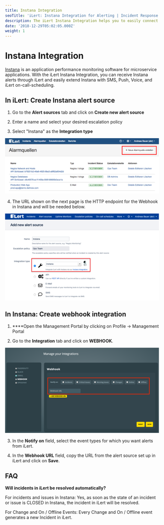 ```yaml
---
title: Instana Integration
seoTitle: 'iLert: Instana Integration for Alerting | Incident Response | Uptime'
description: The iLert Instana Integration helps you to easily connect iLert with Instana.
date: '2018-12-29T05:02:05.000Z'
weight: 1
---
```


# Instana Integration

[Instana](https://www.instana.com/) is an application performance monitoring software for microservice applications. With the iLert Instana Integration, you can receive Instana alerts through iLert and easily extend Instana with SMS, Push, Voice, and iLert on-call-scheduling.

## In iLert: Create Instana alert source <a id="create-alarm-source"></a>

1. Go to the **Alert sources** tab and click on **Create new alert source**

2. Enter a name and select your desired escalation policy

3. Select "Instana" as the **Integration type**

![](../.gitbook/assets/i1-1.png)

4. The URL shown on the next page is the HTTP endpoint for the Webhook in Instana and will be needed below.

![](../.gitbook/assets/i1-2.png)

## In Instana: Create webhook integration <a id="create-webhook-integration"></a>

1. ****Open the Management Portal by clicking on Profile → Management Portal

2. Go to  the **Integration** tab and click on **WEBHOOK**.

![](../.gitbook/assets/i1-3.png)

3. In the **Notify on** field, select the event types for which you want alerts from iLert.

4. In the **Webhook URL** field, copy the URL from the alert source set up in iLert and click on **Save**.

## FAQ <a id="faq"></a>

**Will incidents in iLert be resolved automatically?**

For incidents and issues in Instana: Yes, as soon as the state of an incident or issue is CLOSED in Instana, the incident in iLert will be resolved.

For Change and On / Offline Events: Every Change and On / Offline event generates a new Incident in iLert.

